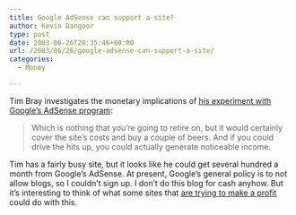```yaml
---
title: Google AdSense can support a site?
author: Kevin Dangoor
type: post
date: 2003-06-26T20:35:46+00:00
url: /2003/06/26/google-adsense-can-support-a-site/
categories:
  - Money

---
```

Tim Bray investigates the monetary implications of [his experiment with Google&#8217;s AdSense program][1]:

> Which is nothing that you&#8217;re going to retire on, but it would certainly cover the site&#8217;s costs and buy a couple of beers. And if you could drive the hits up, you could actually generate noticeable income.

Tim has a fairly busy site, but it looks like he could get several hundred a month from Google&#8217;s AdSense. At present, Google&#8217;s general policy is to not allow blogs, so I couldn&#8217;t sign up. I don&#8217;t do this blog for cash anyhow. But it&#8217;s interesting to think of what some sites that [are trying to make a profit][2] could do with this.

 [1]: http://www.tbray.org/ongoing/When/200x/2003/06/24/MakeMoneyFast "ongoing Â· $$$$!"
 [2]: http://www.gizmodo.com